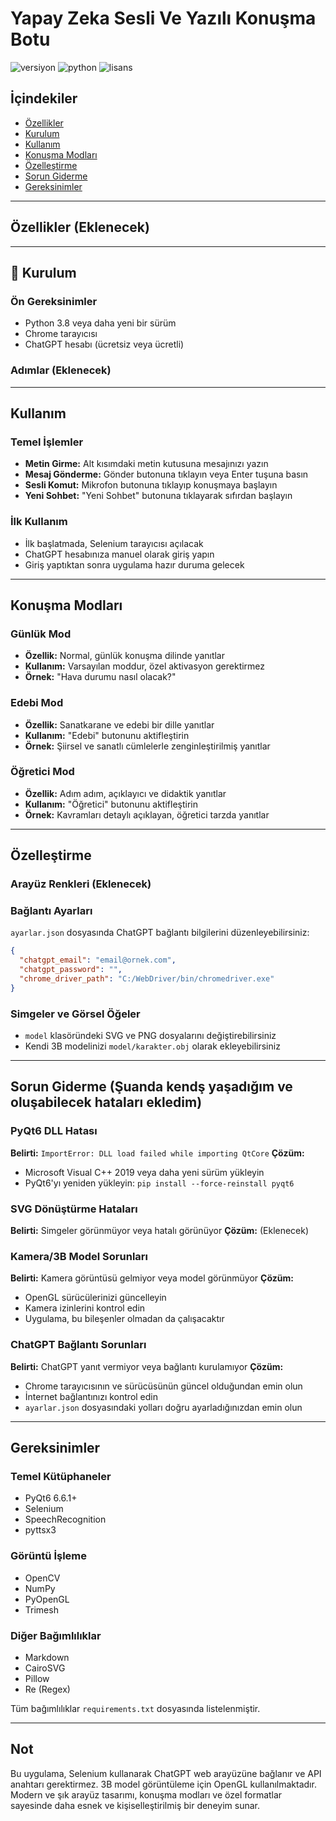# Yapay Zeka Sesli Ve Yazılı Konuşma Botu

![versiyon](https://img.shields.io/badge/versiyon-1.0.0-blue)
![python](https://img.shields.io/badge/python-3.8%2B-yellow)
![lisans](https://img.shields.io/badge/lisans-MIT-green)

## İçindekiler

- [Özellikler](#-özellikler)
- [Kurulum](#-kurulum)
- [Kullanım](#-kullanım)
- [Konuşma Modları](#-konuşma-modları)
- [Özelleştirme](#-özelleştirme)
- [Sorun Giderme](#-sorun-giderme)
- [Gereksinimler](#-gereksinimler)

---

## Özellikler (Eklenecek)

---

## 🔧 Kurulum

### Ön Gereksinimler
- Python 3.8 veya daha yeni bir sürüm
- Chrome tarayıcısı
- ChatGPT hesabı (ücretsiz veya ücretli)

### Adımlar (Eklenecek)

---

## Kullanım

### Temel İşlemler

- **Metin Girme:** Alt kısımdaki metin kutusuna mesajınızı yazın
- **Mesaj Gönderme:** Gönder butonuna tıklayın veya Enter tuşuna basın
- **Sesli Komut:** Mikrofon butonuna tıklayıp konuşmaya başlayın
- **Yeni Sohbet:** "Yeni Sohbet" butonuna tıklayarak sıfırdan başlayın

### İlk Kullanım

- İlk başlatmada, Selenium tarayıcısı açılacak
- ChatGPT hesabınıza manuel olarak giriş yapın
- Giriş yaptıktan sonra uygulama hazır duruma gelecek

---

## Konuşma Modları

### Günlük Mod
- **Özellik:** Normal, günlük konuşma dilinde yanıtlar
- **Kullanım:** Varsayılan moddur, özel aktivasyon gerektirmez
- **Örnek:** "Hava durumu nasıl olacak?"

### Edebi Mod
- **Özellik:** Sanatkarane ve edebi bir dille yanıtlar
- **Kullanım:** "Edebi" butonunu aktifleştirin
- **Örnek:** Şiirsel ve sanatlı cümlelerle zenginleştirilmiş yanıtlar

### Öğretici Mod
- **Özellik:** Adım adım, açıklayıcı ve didaktik yanıtlar
- **Kullanım:** "Öğretici" butonunu aktifleştirin
- **Örnek:** Kavramları detaylı açıklayan, öğretici tarzda yanıtlar

---

## Özelleştirme

### Arayüz Renkleri (Eklenecek)

### Bağlantı Ayarları
`ayarlar.json` dosyasında ChatGPT bağlantı bilgilerini düzenleyebilirsiniz:

```json
{
  "chatgpt_email": "email@ornek.com",
  "chatgpt_password": "", 
  "chrome_driver_path": "C:/WebDriver/bin/chromedriver.exe"
}
```

### Simgeler ve Görsel Öğeler
- `model` klasöründeki SVG ve PNG dosyalarını değiştirebilirsiniz
- Kendi 3B modelinizi `model/karakter.obj` olarak ekleyebilirsiniz

---

## Sorun Giderme (Şuanda kendş yaşadığım ve oluşabilecek hataları ekledim)

### PyQt6 DLL Hatası
**Belirti:** `ImportError: DLL load failed while importing QtCore`
**Çözüm:**
- Microsoft Visual C++ 2019 veya daha yeni sürüm yükleyin
- PyQt6'yı yeniden yükleyin: `pip install --force-reinstall pyqt6`

### SVG Dönüştürme Hataları
**Belirti:** Simgeler görünmüyor veya hatalı görünüyor
**Çözüm:**
(Eklenecek)

### Kamera/3B Model Sorunları
**Belirti:** Kamera görüntüsü gelmiyor veya model görünmüyor
**Çözüm:**
- OpenGL sürücülerinizi güncelleyin
- Kamera izinlerini kontrol edin
- Uygulama, bu bileşenler olmadan da çalışacaktır

### ChatGPT Bağlantı Sorunları
**Belirti:** ChatGPT yanıt vermiyor veya bağlantı kurulamıyor
**Çözüm:**
- Chrome tarayıcısının ve sürücüsünün güncel olduğundan emin olun
- İnternet bağlantınızı kontrol edin
- `ayarlar.json` dosyasındaki yolları doğru ayarladığınızdan emin olun

---

## Gereksinimler

### Temel Kütüphaneler
- PyQt6 6.6.1+
- Selenium
- SpeechRecognition
- pyttsx3

### Görüntü İşleme
- OpenCV
- NumPy
- PyOpenGL
- Trimesh

### Diğer Bağımlılıklar
- Markdown
- CairoSVG
- Pillow
- Re (Regex)

Tüm bağımlılıklar `requirements.txt` dosyasında listelenmiştir.

---

## Not

Bu uygulama, Selenium kullanarak ChatGPT web arayüzüne bağlanır ve API anahtarı gerektirmez. 3B model görüntüleme için OpenGL kullanılmaktadır. Modern ve şık arayüz tasarımı, konuşma modları ve özel formatlar sayesinde daha esnek ve kişiselleştirilmiş bir deneyim sunar. 
